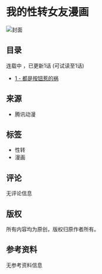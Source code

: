# 我的性转女友漫画

![封面](https://manhua.acimg.cn/chp_cover/0/06_00_29_906acc97b4ba76fed58fa9930b3bbb99_1633451349041.jpg/272)

## 目录

连载中 ，已更新1话 (可试读至1话)

- [1 - 都是按钮惹的祸](https://manhua.acimg.cn/chp_cover/0/06_00_29_906acc97b4ba76fed58fa9930b3bbb99_1633451349041.jpg/272)

## 来源

- 腾讯动漫

## 标签

- 性转
- 漫画

## 评论

无评论信息

## 版权

所有内容均为原创，版权归原作者所有。 

## 参考资料

无参考资料信息
<!-- tcd_original_link https://m.ac.qq.com/comic/index/id/651288 -->
